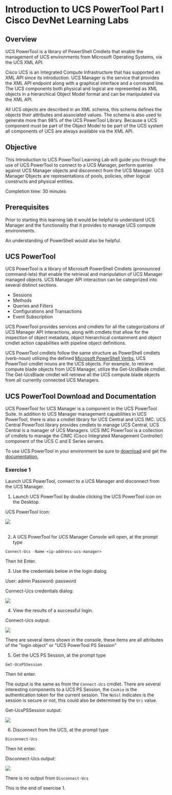 # Introduction to UCS PowerTool Part I Cisco DevNet Learning Labs

## Overview
UCS PowerTool is a library of PowerShell Cmdlets that enable the management of UCS environments from Microsoft Operating Systems, via the UCS XML API.

Cisco UCS is an Integrated Compute Infrastructure that has supported an XML API since its introduction. UCS Manager is the service that provides the XML API endpoint along with a graphical interface and a command line.  The UCS components both physical and logical are represented as XML objects in a hierarchical Object Model format and can be manipulated via the XML API.

All UCS objects are described in an XML schema, this schema defines the objects their attributes and associated values. The schema is also used to generate more than 98% of the UCS PowerTool Library. Because a UCS component must be part of the Object Model to be part of the UCS system all components of UCS are always available via the XML API.

## Objective
This Introduction to UCS PowerTool Learning Lab will guide you through the use of UCS PowerTool to connect to a UCS Manager, perform queries against UCS Manager objects and disconnect from the UCS Manager. UCS Manager Objects are representations of pools, policies, other logical constructs and physical entities.

Completion time: 30 minutes

## Prerequisites
Prior to starting this learning lab it would be helpful to understand UCS Manager and the functionality that it provides to manage UCS compute environments.

An understanding of PowerShell would also be helpful.

## UCS PowerTool
UCS PowerTool is a library of Microsoft PowerShell Cmdlets (pronounced command-lets) that enable the retrieval and manipulation of UCS Manager managed objects. UCS Manager API interaction can be categorized into several distinct sections.
* Sessions
* Methods
* Queries and Filters
* Configurations and Transactions
* Event Subscription

UCS PowerTool provides services and cmdlets for all the categorizations of UCS Manager API interactions, along with cmdlets that allow for the inspection of object metadata, object hierarchical containment and object cmdlet action capabilities with pipeline object definitions.

UCS PowerTool cmdlets follow the same structure as PowerShell cmdlets (verb-noun) utilizing the defined [Microsoft PowerShell Verbs.](https://msdn.microsoft.com/en-us/library/ms714428%28v=vs.85%29.aspx) UCS PowerTool cmdlet nouns are the UCS objects. For example, to retrieve compute blade objects from UCS Manager, utilize the Get-UcsBlade cmdlet.  The Get-UcsBlade cmdlet will retrieve all the UCS compute blade objects from all currently connected UCS Managers.

## UCS PowerTool Download and Documentation
UCS PowerTool for UCS Manager is a component in the UCS PowerTool Suite.  In addition to UCS Manager management capabilities in UCS PowerTool, there is also a cmdlet library for UCS Central and UCS IMC. UCS Central PowerTool library provides cmdlets to manage UCS Central, UCS Central is a manager of UCS Managers. UCS IMC PowerTool is a collection of cmdlets to manage the CIMC (Cisco Integrated Management Controller) component of the UCS C and E Series servers.

To use UCS PowerTool in your environment be sure to [download](https://software.cisco.com/download/release.html?mdfid=286305108&flowid=&softwareid=284574017&release=2.0.1&relind=AVAILABLE&rellifecycle=&reltype=latest) and get the [documentation.](http://www.cisco.com/c/en/us/td/docs/unified_computing/ucs/sw/msft_tools/powertools/ucs_powertool_book/UCSM_Pwrtool_UG_2x.html)


### Exercise 1
Launch UCS PowerTool, connect to a UCS Manager and disconnect from the UCS Manager.

  1. Launch UCS PowerTool by double clicking the UCS PowerTool icon on the Desktop.

  UCS PowerTool Icon:

  ![](/posts/files/ucsm-powertool-101/assets/images/ucsm-powertool-101-01.jpg)<br/><br/>

  2. A UCS PowerTool for UCS Manager Console will open, at the prompt type

  `Connect-Ucs -Name <ip-address-ucs-manager>`

  Then hit Enter.

  3. Use the credentials below in the login dialog

  User: admin
  Password: password

  Connect-Ucs credentials dialog:

  ![](/posts/files/ucsm-powertool-101/assets/images/ucsm-powertool-101-02.jpg)

  4. View the results of a successful login.

  Connect-Ucs output:

  ![](/posts/files/ucsm-powertool-101/assets/images/ucsm-powertool-101-03.jpg)

  There are several items shown in the console, these items are all attributes of the "login object" or "UCS PowerTool PS Session"

  5. Get the UCS PS Session, at the prompt type

  `Get-UcsPSSession`

  Then hit enter.

  The output is the same as from the `Connect-Ucs` cmdlet.  There are several interesting components to a UCS PS Session, the `Cookie` is the authentication token for the current session. The `NoSsl` indicates is the session is secure or not, this could also be determined by the `Uri` value.

  Get-UcsPSSession output:

  ![](/posts/files/ucsm-powertool-101/assets/images/ucsm-powertool-101-04.jpg)

  6. Disconnect from the UCS, at the prompt type

  `Disconnect-Ucs`

  Then hit enter.

  Disconnect-Ucs output:

  ![](/posts/files/ucsm-powertool-101/assets/images/ucsm-powertool-101-05.jpg)

  There is no output from `Disconnect-Ucs`

This is the end of exercise 1.
